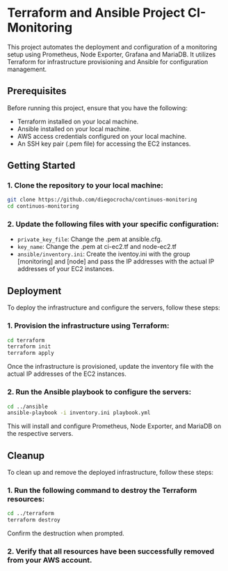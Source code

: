 # Terraform and Ansible Project CI-Monitoring

This project automates the deployment and configuration of a monitoring setup using Prometheus, Node Exporter, Grafana and MariaDB. It utilizes Terraform for infrastructure provisioning and Ansible for configuration management.

## Prerequisites

Before running this project, ensure that you have the following:

- Terraform installed on your local machine.
- Ansible installed on your local machine.
- AWS access credentials configured on your local machine.
- An SSH key pair (.pem file) for accessing the EC2 instances.

## Getting Started

### 1. Clone the repository to your local machine:

   ```bash
   git clone https://github.com/diegocrocha/continuos-monitoring
   cd continuos-monitoring
```

### 2. Update the following files with your specific configuration:

   - `private_key_file`: Change the .pem at ansible.cfg.
   - `key_name`:  Change the .pem at ci-ec2.tf and node-ec2.tf
   - `ansible/inventory.ini`: Create the iventoy.ini with the group [monitoring] and [node] and pass the IP addresses with the actual IP addresses of your EC2 instances.

## Deployment

To deploy the infrastructure and configure the servers, follow these steps:

### 1. Provision the infrastructure using Terraform:

   ```bash
   cd terraform
   terraform init
   terraform apply
```
Once the infrastructure is provisioned, update the inventory file with the actual IP addresses of the EC2 instances.

### 2. Run the Ansible playbook to configure the servers:

   ```bash
   cd ../ansible
   ansible-playbook -i inventory.ini playbook.yml
```
This will install and configure Prometheus, Node Exporter, and MariaDB on the respective servers.

## Cleanup

To clean up and remove the deployed infrastructure, follow these steps:

### 1. Run the following command to destroy the Terraform resources:
   ```bash
   cd ../terraform
   terraform destroy
```
Confirm the destruction when prompted.

### 2. Verify that all resources have been successfully removed from your AWS account.